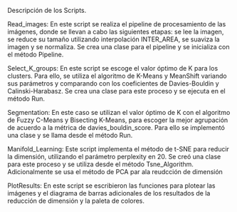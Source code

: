 Descripción de los Scripts.

Read_images: En este script se realiza el pipeline de procesamiento de las imágenes, donde se llevan a cabo las siguientes etapas: se lee la imagen, se reduce su tamaño utilizando interpolación INTER_AREA, se suaviza la imagen y se normaliza. Se crea una clase para el pipeline y se inicializa con el método Pipeline.

Select_K_groups: En este script se escoge el valor óptimo de K para los clusters. Para ello, se utiliza el algoritmo de K-Means y MeanShift variando sus parámetros y comparando con los coeficientes de Davies-Bouldin y Calinski-Harabasz. Se crea una clase para este proceso y se ejecuta en el método Run.

Segmentation: En este caso se utilizan el valor óptimo de K con el algoritmo de Fuzzy C-Means y Bisecting K-Means, para escoger la mejor agrupación de acuerdo a la métrica de davies_bouldin_score. Para ello se implementó una clase y se llama desde el método Run.

Manifold_Learning: Este script implementa el método de t-SNE para reducir la dimensión, utilizando el parámetro perplexity en 20. Se creó una clase para este proceso y se utiliza desde el método Tsne_Algorithm. Adicionalmente se usa el método de PCA par ala reudcción de dimensión

PlotResults: En este script se escribieron las funciones para plotear las imágenes y el diagrama de barras adicionales de los resultados de la reducción de dimensión y la paleta de colores.



